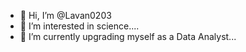 - 👋 Hi, I’m @Lavan0203
- 👀 I’m interested in science....
- 🌱 I’m currently upgrading myself as a Data Analyst...

<!---
Lavan0203/Lavan0203 is a ✨ special ✨ repository because its `README.md` (this file) appears on your GitHub profile.
You can click the Preview link to take a look at your changes.
--->
